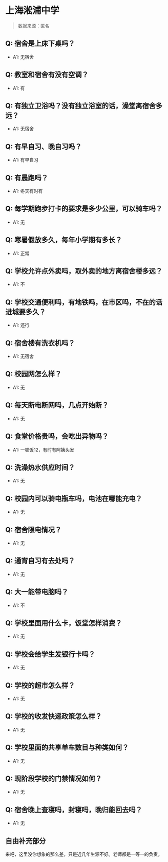 # 上海淞浦中学

> 数据来源：匿名

## Q: 宿舍是上床下桌吗？

- A1: 无宿舍

## Q: 教室和宿舍有没有空调？

- A1: 有

## Q: 有独立卫浴吗？没有独立浴室的话，澡堂离宿舍多远？

- A1: 无宿舍

## Q: 有早自习、晚自习吗？

- A1: 有早自习

## Q: 有晨跑吗？

- A1: 冬天有时有

## Q: 每学期跑步打卡的要求是多少公里，可以骑车吗？

- A1: 无

## Q: 寒暑假放多久，每年小学期有多长？

- A1: 正常

## Q: 学校允许点外卖吗，取外卖的地方离宿舍楼多远？

- A1: 不

## Q: 学校交通便利吗，有地铁吗，在市区吗，不在的话进城要多久？

- A1: 还行

## Q: 宿舍楼有洗衣机吗？

- A1: 无宿舍

## Q: 校园网怎么样？

- A1: 无

## Q: 每天断电断网吗，几点开始断？

- A1: 无

## Q: 食堂价格贵吗，会吃出异物吗？

- A1: 一顿饭12，有时有阿姨头发

## Q: 洗澡热水供应时间？

- A1: 无

## Q: 校园内可以骑电瓶车吗，电池在哪能充电？

- A1: 无

## Q: 宿舍限电情况？

- A1: 无

## Q: 通宵自习有去处吗？

- A1: 无

## Q: 大一能带电脑吗？

- A1: 不

## Q: 学校里面用什么卡，饭堂怎样消费？

- A1: 无

## Q: 学校会给学生发银行卡吗？

- A1: 无

## Q: 学校的超市怎么样？

- A1: 无

## Q: 学校的收发快递政策怎么样？

- A1: 无

## Q: 学校里面的共享单车数目与种类如何？

- A1: 无

## Q: 现阶段学校的门禁情况如何？

- A1: 无

## Q: 宿舍晚上查寝吗，封寝吗，晚归能回去吗？

- A1: 无

## 自由补充部分

来吧，这里没你想象的那么差，只是近几年生源不好。老师都是一等一的负责。